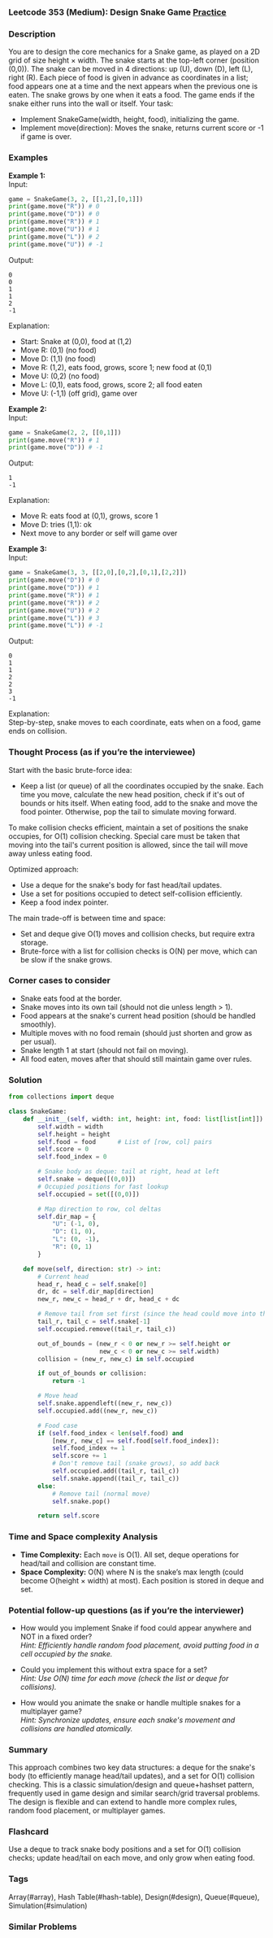 ### Leetcode 353 (Medium): Design Snake Game [Practice](https://leetcode.com/problems/design-snake-game)

### Description  
You are to design the core mechanics for a Snake game, as played on a 2D grid of size height × width. The snake starts at the top-left corner (position (0,0)). The snake can be moved in 4 directions: up (U), down (D), left (L), right (R). Each piece of food is given in advance as coordinates in a list; food appears one at a time and the next appears when the previous one is eaten. The snake grows by one when it eats a food. The game ends if the snake either runs into the wall or itself. Your task:  
- Implement SnakeGame(width, height, food), initializing the game.
- Implement move(direction): Moves the snake, returns current score or -1 if game is over.

### Examples  

**Example 1:**  
Input:  
```python
game = SnakeGame(3, 2, [[1,2],[0,1]])
print(game.move("R")) # 0
print(game.move("D")) # 0
print(game.move("R")) # 1
print(game.move("U")) # 1
print(game.move("L")) # 2
print(game.move("U")) # -1
```
Output:
```
0
0
1
1
2
-1
```
Explanation:  
- Start: Snake at (0,0), food at (1,2)  
- Move R: (0,1) (no food)  
- Move D: (1,1) (no food)  
- Move R: (1,2), eats food, grows, score 1; new food at (0,1)  
- Move U: (0,2) (no food)  
- Move L: (0,1), eats food, grows, score 2; all food eaten  
- Move U: (-1,1) (off grid), game over

**Example 2:**  
Input:  
```python
game = SnakeGame(2, 2, [[0,1]])
print(game.move("R")) # 1
print(game.move("D")) # -1
```
Output:
```
1
-1
```
Explanation:  
- Move R: eats food at (0,1), grows, score 1  
- Move D: tries (1,1): ok  
- Next move to any border or self will game over

**Example 3:**  
Input:  
```python
game = SnakeGame(3, 3, [[2,0],[0,2],[0,1],[2,2]])
print(game.move("D")) # 0
print(game.move("D")) # 1
print(game.move("R")) # 1
print(game.move("R")) # 2
print(game.move("U")) # 2
print(game.move("L")) # 3
print(game.move("L")) # -1
```
Output:
```
0
1
1
2
2
3
-1
```
Explanation:  
Step-by-step, snake moves to each coordinate, eats when on a food, game ends on collision.

### Thought Process (as if you’re the interviewee)  

Start with the basic brute-force idea:  
- Keep a list (or queue) of all the coordinates occupied by the snake. Each time you move, calculate the new head position, check if it's out of bounds or hits itself. When eating food, add to the snake and move the food pointer. Otherwise, pop the tail to simulate moving forward.

To make collision checks efficient, maintain a set of positions the snake occupies, for O(1) collision checking. Special care must be taken that moving into the tail's current position is allowed, since the tail will move away unless eating food.

Optimized approach:  
- Use a deque for the snake's body for fast head/tail updates.
- Use a set for positions occupied to detect self-collision efficiently.
- Keep a food index pointer.

The main trade-off is between time and space:
- Set and deque give O(1) moves and collision checks, but require extra storage.
- Brute-force with a list for collision checks is O(N) per move, which can be slow if the snake grows.

### Corner cases to consider  
- Snake eats food at the border.
- Snake moves into its own tail (should not die unless length > 1).
- Food appears at the snake's current head position (should be handled smoothly).
- Multiple moves with no food remain (should just shorten and grow as per usual).
- Snake length 1 at start (should not fail on moving).
- All food eaten, moves after that should still maintain game over rules.

### Solution

```python
from collections import deque

class SnakeGame:
    def __init__(self, width: int, height: int, food: list[list[int]]):
        self.width = width
        self.height = height
        self.food = food      # List of [row, col] pairs
        self.score = 0
        self.food_index = 0

        # Snake body as deque: tail at right, head at left
        self.snake = deque([(0,0)])
        # Occupied positions for fast lookup
        self.occupied = set([(0,0)])

        # Map direction to row, col deltas
        self.dir_map = {
            "U": (-1, 0),
            "D": (1, 0),
            "L": (0, -1),
            "R": (0, 1)
        }

    def move(self, direction: str) -> int:
        # Current head
        head_r, head_c = self.snake[0]
        dr, dc = self.dir_map[direction]
        new_r, new_c = head_r + dr, head_c + dc

        # Remove tail from set first (since the head could move into the old tail)
        tail_r, tail_c = self.snake[-1]
        self.occupied.remove((tail_r, tail_c))

        out_of_bounds = (new_r < 0 or new_r >= self.height or
                         new_c < 0 or new_c >= self.width)
        collision = (new_r, new_c) in self.occupied

        if out_of_bounds or collision:
            return -1

        # Move head
        self.snake.appendleft((new_r, new_c))
        self.occupied.add((new_r, new_c))

        # Food case
        if (self.food_index < len(self.food) and
            [new_r, new_c] == self.food[self.food_index]):
            self.food_index += 1
            self.score += 1
            # Don't remove tail (snake grows), so add back
            self.occupied.add((tail_r, tail_c))
            self.snake.append((tail_r, tail_c))
        else:
            # Remove tail (normal move)
            self.snake.pop()

        return self.score
```

### Time and Space complexity Analysis  

- **Time Complexity:** Each `move` is O(1). All set, deque operations for head/tail and collision are constant time.
- **Space Complexity:** O(N) where N is the snake’s max length (could become O(height × width) at most). Each position is stored in deque and set.

### Potential follow-up questions (as if you’re the interviewer)  

- How would you implement Snake if food could appear anywhere and NOT in a fixed order?  
  *Hint: Efficiently handle random food placement, avoid putting food in a cell occupied by the snake.*

- Could you implement this without extra space for a set?  
  *Hint: Use O(N) time for each move (check the list or deque for collisions).*

- How would you animate the snake or handle multiple snakes for a multiplayer game?  
  *Hint: Synchronize updates, ensure each snake's movement and collisions are handled atomically.*

### Summary
This approach combines two key data structures: a deque for the snake's body (to efficiently manage head/tail updates), and a set for O(1) collision checking. This is a classic simulation/design and queue+hashset pattern, frequently used in game design and similar search/grid traversal problems. The design is flexible and can extend to handle more complex rules, random food placement, or multiplayer games.


### Flashcard
Use a deque to track snake body positions and a set for O(1) collision checks; update head/tail on each move, and only grow when eating food.

### Tags
Array(#array), Hash Table(#hash-table), Design(#design), Queue(#queue), Simulation(#simulation)

### Similar Problems

